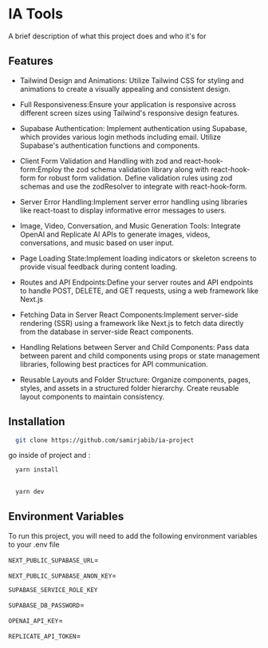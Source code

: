 
# IA Tools 

A brief description of what this project does and who it's for


## Features

- Tailwind Design and Animations: Utilize Tailwind CSS for styling and animations to create a visually appealing and consistent design.

- Full Responsiveness:Ensure your application is responsive across different screen sizes using Tailwind's responsive design features.

- Supabase Authentication: Implement authentication using Supabase, which provides various login methods including email. Utilize Supabase's authentication functions and components.


- Client Form Validation and Handling with zod and react-hook-form:Employ the zod schema validation library along with react-hook-form for robust form validation. Define validation rules using zod schemas and use the zodResolver to integrate with react-hook-form.


- Server Error Handling:Implement server error handling using libraries like react-toast to display informative error messages to users.


- Image, Video, Conversation, and Music Generation Tools: Integrate OpenAI and Replicate AI APIs to generate images, videos, conversations, and music based on user input.


- Page Loading State:Implement loading indicators or skeleton screens to provide visual feedback during content loading.


- Routes and API Endpoints:Define your server routes and API endpoints to handle POST, DELETE, and GET requests, using a web framework like Next.js




- Fetching Data in Server React Components:Implement server-side rendering (SSR) using a framework like Next.js to fetch data directly from the database in server-side React components.



- Handling Relations between Server and Child Components: Pass data between parent and child components using props or state management libraries, following best practices for API communication.

- Reusable Layouts and Folder Structure:  Organize components, pages, styles, and assets in a structured folder hierarchy. Create reusable layout components to maintain consistency.

## Installation
 

```bash
  git clone https://github.com/samirjabib/ia-project
```

go inside of project and :
```bash
  yarn install 
  
```
    

```bash
  yarn dev
```



## Environment Variables

To run this project, you will need to add the following environment variables to your .env file


`NEXT_PUBLIC_SUPABASE_URL`=

`NEXT_PUBLIC_SUPABASE_ANON_KEY`=

`SUPABASE_SERVICE_ROLE_KEY`

`SUPABASE_DB_PASSWORD`=

`OPENAI_API_KEY`=

`REPLICATE_API_TOKEN`=
